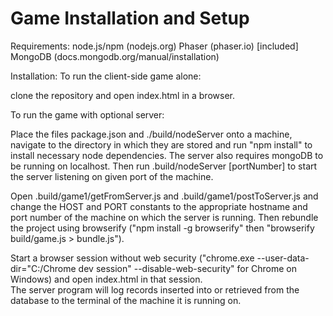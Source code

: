 ﻿# Game Installation and Setup

Requirements:
  node.js/npm (nodejs.org)
  Phaser (phaser.io) [included]
  MongoDB (docs.mongodb.org/manual/installation)
  
Installation:
To run the client-side game alone:

clone the repository and open index.html in a browser.


To run the game with optional server:

Place the files package.json and ./build/nodeServer onto a machine, navigate to the directory in which they are stored and run "npm install" to install necessary node dependencies.  The server also requires mongoDB to be running on localhost.  Then run .build/nodeServer [portNumber] to start the server listening on given port of the machine.  

Open .build/game1/getFromServer.js and .build/game1/postToServer.js and change the HOST and PORT constants to the appropriate hostname and port number of the machine on which the server is running.  Then rebundle the project using browserify ("npm install -g browserify" then "browserify build/game.js > bundle.js").  

Start a browser session without web security ("chrome.exe --user-data-dir="C:/Chrome dev session" --disable-web-security" for Chrome on Windows) and open index.html in that session.  
The server program will log records inserted into or retrieved from the database to the terminal of the machine it is running on.
